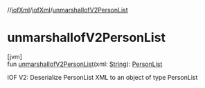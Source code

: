//[iofXml](../../index.md)/[iofXml](index.md)/[unmarshalIofV2PersonList](unmarshal-iof-v2-person-list.md)

# unmarshalIofV2PersonList

[jvm]\
fun [unmarshalIofV2PersonList](unmarshal-iof-v2-person-list.md)(xml: [String](https://kotlinlang.org/api/latest/jvm/stdlib/kotlin/-string/index.html)): [PersonList](../iofXml.v2/-person-list/index.md)

IOF V2: Deserialize PersonList XML to an object of type PersonList
